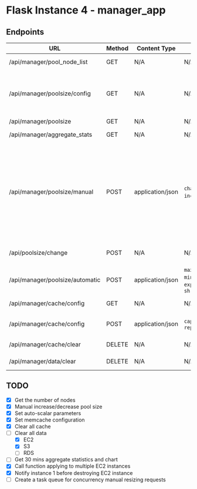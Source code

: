# Flask Instance 4 - manager_app

## Endpoints

URL                    		       | Method | Content Type     | Body                                                                                 | Note
---------------------------------|--------|------------------|--------------------------------------------------------------------------------------|-----------------------------
/api/manager/pool_node_list      | GET    | N/A              | N/A                                                                                  |Return pool node list
/api/manager/poolsize/config       | GET    | N/A              | N/A                                                                                  |Retrun pool resize option (auto/manual), and parameters(empty for manual)
/api/manager/poolsize            | GET    | N/A              | N/A                                                                                  |Return pool size   
/api/manager/aggregate_stats     | GET    | N/A              | N/A                                                                                  |Return 30 min data 
/api/manager/poolsize/manual     | POST   | application/json | `change` (accepted value:  `increase`,  `decrease`)                                  |Notify instance 1 pool size will chagne. If `change` is `increase`, increase the pool size before notifying. Because the new node needs to be counted when moving key-image between partitions.
/api/poolsize/change             | POST   | N/A              | N/A                                                                                  | Actually increase/decrease node
/api/manager/poolsize/automatic  | POST   | application/json | `max_miss_rate_threshold`, `min_miss_rate_threshold`, `expand_ratio`, `shrink_ratio` |Pass automatic paramters to auto_scalar 
/api/manager/cache/config        | GET    | N/A              | N/A                                                                                  | Return cache paramters 
/api/manager/cache/config        | POST   | application/json | `capacity`, `replacement_policy`                                                     | Pass cache paramters to all memcache
/api/manager/cache/clear         | DELETE | N/A              | N/A                                                                                  | Clear all cache data
/api/manager/data/clear          | DELETE | N/A              | N/A                                                                                  | Clear all cache data, S3 and RDS
                   

## TODO

- [x] Get the number of nodes
- [x] Manual increase/decrease pool size 
- [x] Set auto-scalar parameters
- [x] Set memcache configuration
- [x] Clear all cache
- [ ] Clear all data
  - [x] EC2
  - [x] S3
  - [ ] RDS
- [ ] Get 30 mins aggregate statistics and chart
- [x] Call function applying to multiple EC2 instances
- [x] Notify instance 1 before destroying EC2 instance
- [ ] Create a task queue for concurrency manual resizing requests 
